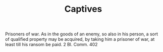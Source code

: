 ---
title: Captives
letter: C
permalink: "/definitions/bld-captives.html"
body: Prisoners of war. As in the goods of an enemy, so also in his person, a sort
  of qualified property may be acquired, by taking him a prisoner of war, at least
  till his ransom be paid. 2 Bl. Comm. 402
published_at: '2018-07-07'
source: Black's Law Dictionary 2nd Ed (1910)
layout: post
---